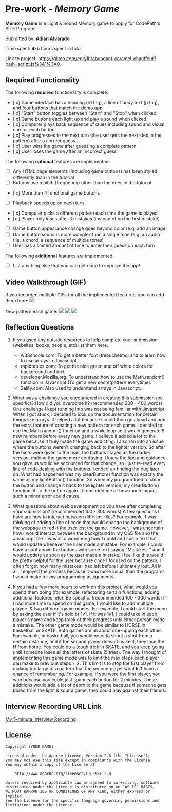# Pre-work - *Memory Game*

**Memory Game** is a Light & Sound Memory game to apply for CodePath's SITE Program. 

Submitted by: **Adian Alvarado**

Time spent: **4-5** hours spent in total

Link to project: https://glitch.com/edit/#!/abundant-caramel-chauffeur?path=script.js%3A1%3A0

## Required Functionality

The following **required** functionality is complete:

* [ x] Game interface has a heading (h1 tag), a line of body text (p tag), and four buttons that match the demo app
* [ x] "Start" button toggles between "Start" and "Stop" when clicked. 
* [ x] Game buttons each light up and play a sound when clicked. 
* [ x] Computer plays back sequence of clues including sound and visual cue for each button
* [ x] Play progresses to the next turn (the user gets the next step in the pattern) after a correct guess. 
* [ x] User wins the game after guessing a complete pattern
* [ x] User loses the game after an incorrect guess

The following **optional** features are implemented:

* [ ] Any HTML page elements (including game buttons) has been styled differently than in the tutorial
* [ ] Buttons use a pitch (frequency) other than the ones in the tutorial
* [ x] More than 4 functional game buttons
* [ ] Playback speeds up on each turn
* [ x] Computer picks a different pattern each time the game is played
* [x ] Player only loses after 3 mistakes (instead of on the first mistake)
* [ ] Game button appearance change goes beyond color (e.g. add an image)
* [ ] Game button sound is more complex than a single tone (e.g. an audio file, a chord, a sequence of multiple tones)
* [ ] User has a limited amount of time to enter their guess on each turn

The following **additional** features are implemented:

- [ ] List anything else that you can get done to improve the app!

## Video Walkthrough (GIF)
If you recorded multiple GIFs for all the implemented features, you can add them here:
![](https://i.imgur.com/j5Ab1Tt.gif)

New pattern each game:
![](https://i.imgur.com/MLR94r9.gif)
![](gif3-link-here)
![](gif4-link-here)

## Reflection Questions
1. If you used any outside resources to help complete your submission (websites, books, people, etc) list them here. 
    - w3Schools.com: To get a better font (trebuchetms) and to learn how to use arrays in Javascript.
    - rapidtables.com: To get the nice green and off white colors for background and text.
    - developer.Mozilla.org: To understand how to use the Math.random() function in Javascript (To get a new secretpattern everytime).
    - 2ality.com: Also used to understand arrays in Javascript.


2. What was a challenge you encountered in creating this submission (be specific)? How did you overcome it? (recommended 200 - 400 words) 
One challenge I kept running into was not being familiar with Javascript. When I got stuck, I decided to look up the documentation for certain things like arrays. It helped a lot because I could then go ahead and add the extra feature of creating a new pattern for each game. I decided to use the Math.random() function and a while loop so it would generate 8 new numbers before every new game. I believe it added a lot to the game because it truly made the game addicting. I also ran into an issue where the buttons weren't changing back to the lighter version. So after the hints were given to the user, the buttons stayed as the darker version, making the game more confusing. I knew the tips and guidance you gave us would've accounted for that change, so I just re-read every line of code dealing with the buttons. I ended up finding the bug later on. What had happened was my clearButton() function was exactly the same as my lightButton() function. So when my program tried to clear the button and change it back to the lighter version, my clearButton() function lit up the button again. It reminded me of how much impact such a minor error could cause.

3. What questions about web development do you have after completing your submission? (recommended 100 - 300 words) 
A few questions I have are how to interact between different files? For example, I was thinking of adding a line of code that would change the background of the webpage to red if the user lost the game. However, I was uncertain how I would interact between the background in my CSS file and the Javascript file. I was also wondering how I could add some text that would update whenever the user made a mistake. For example, I could have a spot above the buttons with some text saying "Mistakes: " and it would update as soon as the user made a mistake. I feel like this would be pretty helpful for the user because once I focused on the pattern, I often forgot how many mistakes I had left before I ultimately lost. All in all, I enjoyed the process because it was more visual than the programs I would make for my programming assignments.

4. If you had a few more hours to work on this project, what would you spend them doing (for example: refactoring certain functions, adding additional features, etc). Be specific. (recommended 100 - 300 words) 
If I had more time to spend on this game, I would like to add multiple players & two different game modes. For example, I could start the menu by asking the user if it's solo or 1v1. If it was 1v1, I could take in each player's name and keep track of their progress until either person made a mistake. The other game mode would be similar to HORSE in basketball or SKATE. Both games are all about one-upping each other. For example, in basketball, you would need to shoot a shot from a certain distance, and if the second player doesn't make it, they lose the H from horse. You could do a tough trick in SKATE, and you keep going until someone loses all the letters of skate (5 tries). The way I thought of implementing this game mode was to limit the max steps each player can make to previous steps + 2. This limit is to stop the first player from making too large of a pattern that the second player wouldn't have a chance of remembering. For example, if you were the first player, you won because you could just spam each button for 2 minutes. These additions would add a lot of depth to the game because if someone gets bored from the light & sound game, they could play against their friends.



## Interview Recording URL Link

[My 5-minute Interview Recording](your-link-here)


## License

    Copyright [YOUR NAME]

    Licensed under the Apache License, Version 2.0 (the "License");
    you may not use this file except in compliance with the License.
    You may obtain a copy of the License at

        http://www.apache.org/licenses/LICENSE-2.0

    Unless required by applicable law or agreed to in writing, software
    distributed under the License is distributed on an "AS IS" BASIS,
    WITHOUT WARRANTIES OR CONDITIONS OF ANY KIND, either express or implied.
    See the License for the specific language governing permissions and
    limitations under the License.

